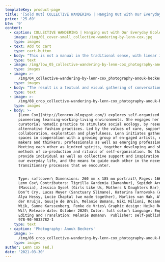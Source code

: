 ```yaml
---
templateKey: product-page
title: '[Sold Out] COLLECTIVE WANDERING | Hanging Out with Our Everyday Ecology'
price: '25.69'
btw: '9'
content:
  - caption: COLLECTIVE WANDERING | Hanging out with Our Everyday Ecology (2020)
    image: /img/01_cover-small_collective-wandering-by-lenn-cox.jpg
    type: images
  - text: Add to cart
    type: cart-button
  - body: "This is not a manual in the traditional sense, with linear instructions or guidelines – rather, it is a hopefully engaging and activating collection of insights, moments and encounters, experienced during my continuing artistic research On Tour. What started out as a solo adventure consciously evolved into a collaborative and collective journey.\n\n\rThe intention of this manual is to inspire and support kindred individuals who are in search of an alternative rhythm of learning-working-living. Sharing multiform co-production processes and rituals of self-organisation concerning our common everyday lives.\n\nAccompanying my own contributions, I have invited various practitioners who resonate with me on a personal and professional level to respond to our shared experiences, from and in relation to their respective practices."
    type: text
  - image: /img/low_05_collective-wandering-by-lenn-cox_photography-anouk-beckers.jpg
    type: images
  - image: >-
      /img/04_collective-wandering-by-lenn-cox_photography-anouk-beckers_lowres.jpg
    type: images
  - body: "The result is a textual and visual gathering of conversations, testimonials and observations, from essays to poetry, from clothing to recipes.\n\n\rI recognise the realisation of this publication as an extension of my curatorial practice, in which I initiate collaborative gatherings and spaces. This manual is such a space. I see it as a living document, an ongoing conversation. An open invitation to go on a playful adventure with your own everyday ecology."
    type: text
  - image: >-
      /img/08_crop_collective-wandering-by-lenn-cox_photography-anouk-beckers_lowres.jpg
    type: images
  - body: >-
      [Lenn Cox](http://lenncox.blogspot.com/) explores self-organized
      pioneering learning-working-living environments. She engages her
      curatorial nomadic practice to stimulate social ecology, by researching
      alternative fashion practices. Led by the values of care, support,
      collaboration, exploration and playfulness. Lenn initiates gatherings and
      spaces in cooperation with a growing group of en-gaged artists, designers,
      makers and thinkers; professionals as well as emerging professionals.
      Meeting each other as kindred spirits, together developing and sharing
      methods of co-production and rituals of self-organisation. So that these
      provide individual as well as collective support and inspiration around
      our everyday life, and the means to guide each other in the necessary
      transitionary processes that we encounter.


      Type: softcover\ Dimensions: 260 mm x 185 mm portrait\ Pages: 166\ Editor:
      Lenn Cox\ Contributors: Tigrilla Gardenia (Damanhur), Sepideh Ardalani
      (Massia), Jessica Gysel (Girls Like Us, Mothers & Daughters Bar), Tomboys
      Donʼt Cry, Lucas Meyer (Sanctuary Slimane), Katerina Tarnovska (Asgarda),
      Alya Hessy, Lucie Chaptal (we made together), Marlies van Hak, Aliki van
      der Kruijs, Guusje de Bruin, Melanie Bomans, Niki Milioni, Rosanne van
      Wijk, Sanne Karssenberg, Femke de Vries\ Graphic design: Heike Renée de
      Wit\ Release date: October 2020\ Color: full color\ Language: English\
      Editing and Translation: Melanie Bomans\  Publisher: self-published\ ISBN:
      978-90-9033782-1
    type: text
  - caption: 'Photography: Anouk Beckers'
    image: >-
      /img/06_crop_collective-wandering-by-lenn-cox_photography-anouk-beckers_lowres.jpg
    type: images
author: Lenn Cox (ed.)
date: '2021-03-30'
---
```


